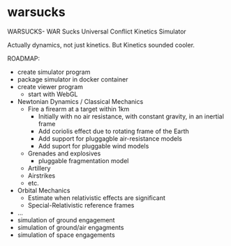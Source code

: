 # warsucks
WARSUCKS- WAR Sucks Universal Conflict Kinetics Simulator

Actually dynamics, not just kinetics. But Kinetics sounded cooler.

ROADMAP:
- create simulator program
- package simulator in docker container
- create viewer program
  - start with WebGL
- Newtonian Dynamics / Classical Mechanics
  - Fire a firearm at a target within 1km
    - Initially with no air resistance, with constant gravity, in an inertial frame
    - Add coriolis effect due to rotating frame of the Earth
    - Add support for pluggagble air-resistance models
    - Add suport for pluggable wind models
  - Grenades and explosives
    - pluggable fragmentation model
  - Artillery
  - Airstrikes
  - etc.
- Orbital Mechanics
  - Estimate when relativistic effects are significant
  - Special-Relativistic reference frames
- ...
- simulation of ground engagement
- simulation of ground/air engagments
- simulation of space engagements
